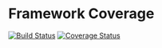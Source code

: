 # Framework Coverage 

[![Build Status](https://travis-ci.com/MimoSaha/Cover_FrameWork.svg?branch=master)](https://travis-ci.com/MimoSaha/Cover_FrameWork)
[![Coverage Status](https://coveralls.io/repos/github/MimoSaha/Cover_FrameWork/badge.svg?branch=master)](https://coveralls.io/github/MimoSaha/Cover_FrameWork?branch=master)
